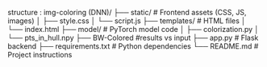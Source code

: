 structure :
img-coloring (DNN)/
├── static/               # Frontend assets (CSS, JS, images)
│   ├── style.css
│   └── script.js
├── templates/            # HTML files
│   └── index.html
├── model/                # PyTorch model code
│   ├── colorization.py
│   └── pts_in_hull.npy
├── BW-Colored            #results vs input
├── app.py                # Flask backend
├── requirements.txt      # Python dependencies
└── README.md             # Project instructions
